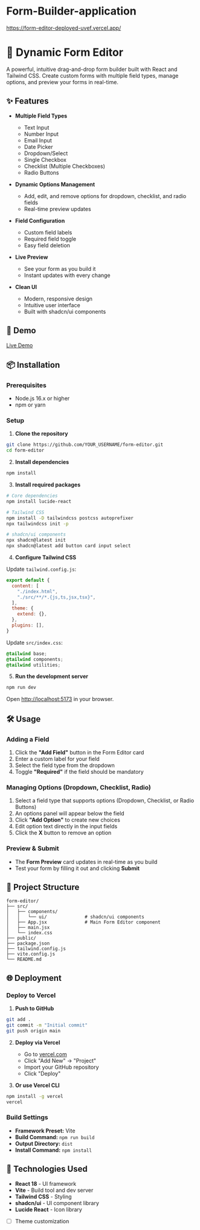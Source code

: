 # Form-Builder-application
https://form-editor-deployed-uvef.vercel.app/
# 📝 Dynamic Form Editor

A powerful, intuitive drag-and-drop form builder built with React and Tailwind CSS. Create custom forms with multiple field types, manage options, and preview your forms in real-time.


## ✨ Features

- **Multiple Field Types**
  - Text Input
  - Number Input
  - Email Input
  - Date Picker
  - Dropdown/Select
  - Single Checkbox
  - Checklist (Multiple Checkboxes)
  - Radio Buttons

- **Dynamic Options Management**
  - Add, edit, and remove options for dropdown, checklist, and radio fields
  - Real-time preview updates

- **Field Configuration**
  - Custom field labels
  - Required field toggle
  - Easy field deletion

- **Live Preview**
  - See your form as you build it
  - Instant updates with every change

- **Clean UI**
  - Modern, responsive design
  - Intuitive user interface
  - Built with shadcn/ui components

## 🚀 Demo

[Live Demo](https://form-editor-deployed-uvef.vercel.app/) 

## 📦 Installation

### Prerequisites

- Node.js 16.x or higher
- npm or yarn

### Setup

1. **Clone the repository**
```bash
git clone https://github.com/YOUR_USERNAME/form-editor.git
cd form-editor
```

2. **Install dependencies**
```bash
npm install
```

3. **Install required packages**
```bash
# Core dependencies
npm install lucide-react

# Tailwind CSS
npm install -D tailwindcss postcss autoprefixer
npx tailwindcss init -p

# shadcn/ui components
npx shadcn@latest init
npx shadcn@latest add button card input select
```

4. **Configure Tailwind CSS**

Update `tailwind.config.js`:
```javascript
export default {
  content: [
    "./index.html",
    "./src/**/*.{js,ts,jsx,tsx}",
  ],
  theme: {
    extend: {},
  },
  plugins: [],
}
```

Update `src/index.css`:
```css
@tailwind base;
@tailwind components;
@tailwind utilities;
```

5. **Run the development server**
```bash
npm run dev
```

Open [http://localhost:5173](http://localhost:5173) in your browser.

## 🛠️ Usage

### Adding a Field

1. Click the **"Add Field"** button in the Form Editor card
2. Enter a custom label for your field
3. Select the field type from the dropdown
4. Toggle **"Required"** if the field should be mandatory

### Managing Options (Dropdown, Checklist, Radio)

1. Select a field type that supports options (Dropdown, Checklist, or Radio Buttons)
2. An options panel will appear below the field
3. Click **"Add Option"** to create new choices
4. Edit option text directly in the input fields
5. Click the **X** button to remove an option

### Preview & Submit

- The **Form Preview** card updates in real-time as you build
- Test your form by filling it out and clicking **Submit**

## 📂 Project Structure

```
form-editor/
├── src/
│   ├── components/
│   │   └── ui/              # shadcn/ui components
│   ├── App.jsx              # Main Form Editor component
│   ├── main.jsx
│   └── index.css
├── public/
├── package.json
├── tailwind.config.js
├── vite.config.js
└── README.md
```

## 🌐 Deployment

### Deploy to Vercel

1. **Push to GitHub**
```bash
git add .
git commit -m "Initial commit"
git push origin main
```

2. **Deploy via Vercel**
   - Go to [vercel.com](https://vercel.com)
   - Click "Add New" → "Project"
   - Import your GitHub repository
   - Click "Deploy"

3. **Or use Vercel CLI**
```bash
npm install -g vercel
vercel
```

### Build Settings

- **Framework Preset:** Vite
- **Build Command:** `npm run build`
- **Output Directory:** `dist`
- **Install Command:** `npm install`

## 🔧 Technologies Used

- **React 18** - UI framework
- **Vite** - Build tool and dev server
- **Tailwind CSS** - Styling
- **shadcn/ui** - UI component library
- **Lucide React** - Icon library

- [ ] Theme customization
